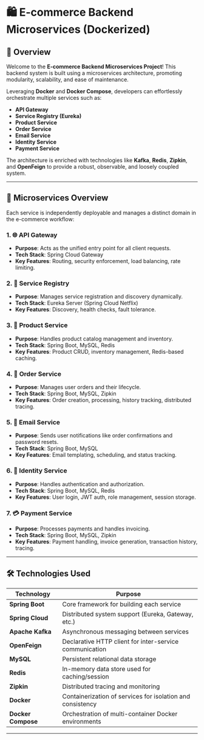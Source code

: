 # 🛍️ E-commerce Backend Microservices (Dockerized)

## 🚀 Overview

Welcome to the **E-commerce Backend Microservices Project**! This backend system is built using a microservices architecture, promoting modularity, scalability, and ease of maintenance.

Leveraging **Docker** and **Docker Compose**, developers can effortlessly orchestrate multiple services such as:

- **API Gateway**
- **Service Registry (Eureka)**
- **Product Service**
- **Order Service**
- **Email Service**
- **Identity Service**
- **Payment Service**

The architecture is enriched with technologies like **Kafka**, **Redis**, **Zipkin**, and **OpenFeign** to provide a robust, observable, and loosely coupled system.

---

## 🧱 Microservices Overview

Each service is independently deployable and manages a distinct domain in the e-commerce workflow:

### 1. 🌐 API Gateway
- **Purpose**: Acts as the unified entry point for all client requests.
- **Tech Stack**: Spring Cloud Gateway
- **Key Features**: Routing, security enforcement, load balancing, rate limiting.

### 2. 📜 Service Registry
- **Purpose**: Manages service registration and discovery dynamically.
- **Tech Stack**: Eureka Server (Spring Cloud Netflix)
- **Key Features**: Discovery, health checks, fault tolerance.

### 3. 🛒 Product Service
- **Purpose**: Handles product catalog management and inventory.
- **Tech Stack**: Spring Boot, MySQL, Redis
- **Key Features**: Product CRUD, inventory management, Redis-based caching.

### 4. 🧾 Order Service
- **Purpose**: Manages user orders and their lifecycle.
- **Tech Stack**: Spring Boot, MySQL, Zipkin
- **Key Features**: Order creation, processing, history tracking, distributed tracing.

### 5. 📧 Email Service
- **Purpose**: Sends user notifications like order confirmations and password resets.
- **Tech Stack**: Spring Boot, MySQL
- **Key Features**: Email templating, scheduling, and status tracking.

### 6. 👤 Identity Service
- **Purpose**: Handles authentication and authorization.
- **Tech Stack**: Spring Boot, MySQL, Redis
- **Key Features**: User login, JWT auth, role management, session storage.

### 7. 💳 Payment Service
- **Purpose**: Processes payments and handles invoicing.
- **Tech Stack**: Spring Boot, MySQL, Zipkin
- **Key Features**: Payment handling, invoice generation, transaction history, tracing.

---

## 🛠️ Technologies Used

| Technology     | Purpose |
|----------------|---------|
| **Spring Boot**     | Core framework for building each service |
| **Spring Cloud**    | Distributed system support (Eureka, Gateway, etc.) |
| **Apache Kafka**    | Asynchronous messaging between services |
| **OpenFeign**       | Declarative HTTP client for inter-service communication |
| **MySQL**           | Persistent relational data storage |
| **Redis**           | In-memory data store used for caching/session |
| **Zipkin**          | Distributed tracing and monitoring |
| **Docker**          | Containerization of services for isolation and consistency |
| **Docker Compose**  | Orchestration of multi-container Docker environments |

---


